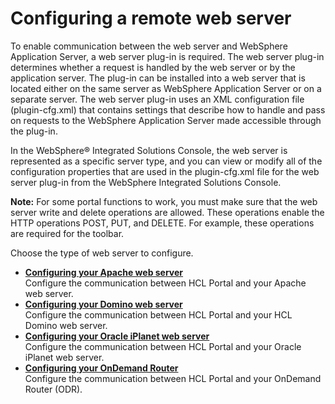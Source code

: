 # Configuring a remote web server

To enable communication between the web server and WebSphere Application Server, a web server plug-in is required. The web server plug-in determines whether a request is handled by the web server or by the application server. The plug-in can be installed into a web server that is located either on the same server as WebSphere Application Server or on a separate server. The web server plug-in uses an XML configuration file \(plugin-cfg.xml\) that contains settings that describe how to handle and pass on requests to the WebSphere Application Server made accessible through the plug-in.

In the WebSphere® Integrated Solutions Console, the web server is represented as a specific server type, and you can view or modify all of the configuration properties that are used in the plugin-cfg.xml file for the web server plug-in from the WebSphere Integrated Solutions Console.

**Note:** For some portal functions to work, you must make sure that the web server write and delete operations are allowed. These operations enable the HTTP operations POST, PUT, and DELETE. For example, these operations are required for the toolbar.

Choose the type of web server to configure.

-   **[Configuring your Apache web server](../config/cfg_apache.md)**  
Configure the communication between HCL Portal and your Apache web server.
-   **[Configuring your Domino web server](../config/cfg_domino.md)**  
Configure the communication between HCL Portal and your HCL Domino web server.
-   **[Configuring your Oracle iPlanet web server](../config/cfg_iplanet.md)**  
Configure the communication between HCL Portal and your Oracle iPlanet web server.
-   **[Configuring your OnDemand Router](../config/cfg_odr.md)**  
Configure the communication between HCL Portal and your OnDemand Router \(ODR\).


